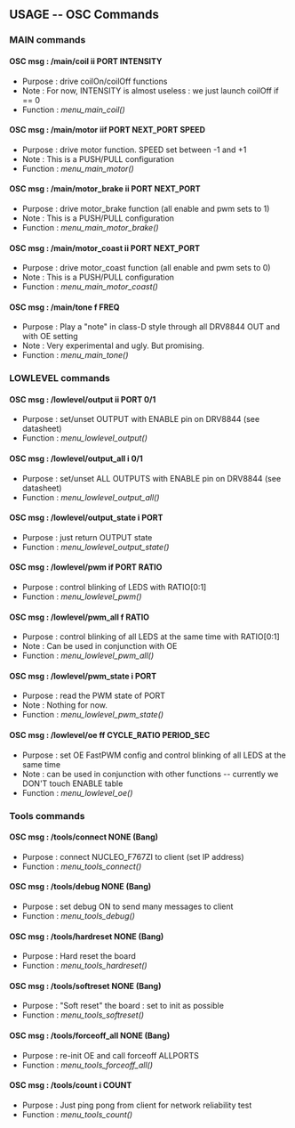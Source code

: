 ## USAGE -- OSC Commands

### MAIN commands

#### OSC msg  : /main/coil ii PORT INTENSITY
 * Purpose   : drive coilOn/coilOff functions
 * Note      : For now, INTENSITY is almost useless : we just launch coilOff if == 0
 * Function  : *menu_main_coil()*

#### OSC msg  : /main/motor iif PORT NEXT_PORT SPEED
 * Purpose  : drive motor function. SPEED set between -1 and +1
 * Note     : This is a PUSH/PULL configuration
 * Function : *menu_main_motor()*

#### OSC msg  : /main/motor_brake ii PORT NEXT_PORT
 * Purpose  : drive motor_brake function (all enable and pwm sets to 1)
 * Note     : This is a PUSH/PULL configuration
 * Function : *menu_main_motor_brake()*

#### OSC msg  : /main/motor_coast ii PORT NEXT_PORT
 * Purpose  : drive motor_coast function (all enable and pwm sets to 0)
 * Note     : This is a PUSH/PULL configuration
 * Function : *menu_main_motor_coast()*

#### OSC msg  : /main/tone f FREQ
 * Purpose   : Play a "note" in class-D style through all DRV8844 OUT and with OE setting
 * Note      : Very experimental and ugly. But promising.
 * Function  : *menu_main_tone()*

### LOWLEVEL commands

#### OSC msg  : /lowlevel/output ii PORT 0/1
 * Purpose   : set/unset OUTPUT with ENABLE pin on DRV8844 (see datasheet)
 * Function  : *menu_lowlevel_output()*

#### OSC msg  : /lowlevel/output_all i 0/1
 * Purpose   : set/unset ALL OUTPUTS with ENABLE pin on DRV8844 (see datasheet)
 * Function  : *menu_lowlevel_output_all()*

#### OSC msg  : /lowlevel/output_state i PORT
 * Purpose   : just return OUTPUT state
 * Function  : *menu_lowlevel_output_state()*

#### OSC msg  : /lowlevel/pwm if PORT RATIO
 * Purpose   : control blinking of LEDS with RATIO[0:1]
 * Function  : *menu_lowlevel_pwm()*

#### OSC msg  : /lowlevel/pwm_all f RATIO
 * Purpose   : control blinking of all LEDS at the same time with RATIO[0:1]
 * Note      : Can be used in conjunction with OE
 * Function  : *menu_lowlevel_pwm_all()*

#### OSC msg  : /lowlevel/pwm_state i PORT
 * Purpose   : read the PWM state of PORT
 * Note      : Nothing for now.
 * Function  : *menu_lowlevel_pwm_state()*

#### OSC msg  : /lowlevel/oe ff CYCLE_RATIO PERIOD_SEC
 * Purpose   : set OE FastPWM config and control blinking of all LEDS at the same time
 * Note      : can be used in conjunction with other functions -- currently we DON'T touch ENABLE table
 * Function  : *menu_lowlevel_oe()*

### Tools commands

#### OSC msg  : /tools/connect NONE (Bang)
 * Purpose   : connect NUCLEO_F767ZI to client (set IP address)
 * Function  : *menu_tools_connect()*

#### OSC msg  : /tools/debug NONE (Bang)
 * Purpose   : set debug ON to send many messages to client
 * Function  : *menu_tools_debug()*

#### OSC msg  : /tools/hardreset NONE (Bang)
 * Purpose   : Hard reset the board
 * Function  : *menu_tools_hardreset()*

#### OSC msg  : /tools/softreset NONE (Bang)
 * Purpose   : "Soft reset" the board : set to init as possible
 * Function  : *menu_tools_softreset()*

#### OSC msg  : /tools/forceoff_all NONE (Bang)
 * Purpose   : re-init OE and call forceoff ALLPORTS
 * Function  : *menu_tools_forceoff_all()*

#### OSC msg  : /tools/count i COUNT
 * Purpose   : Just ping pong from client for network reliability test
 * Function  : *menu_tools_count()*
